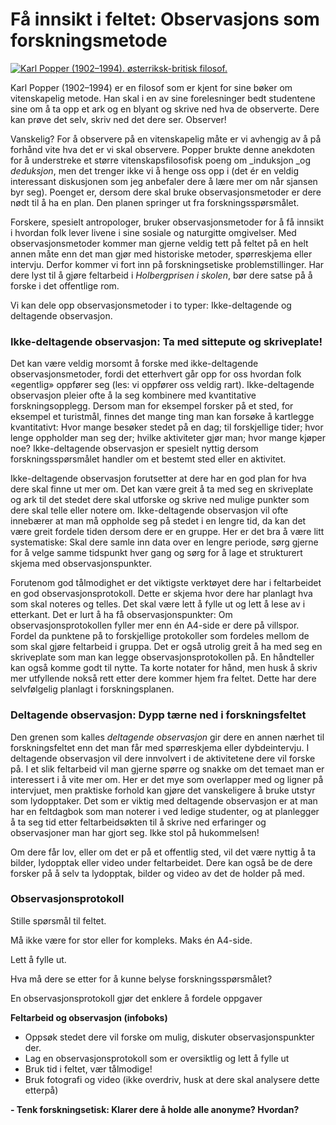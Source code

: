 # Få innsikt i feltet: Observasjons som forskningsmetode

[![Karl Popper (1902–1994). østerriksk-britisk filosof.][1]][2]

   [1]: http://jekyll-hyde.no/holberg/wp-content/uploads/2014/12/Karl_Popper-2.jpg
   [2]: https://snl.no/Karl_Popper

Karl Popper (1902–1994) er en filosof som er kjent for sine bøker om vitenskapelig metode. Han skal i en av sine forelesninger bedt studentene sine om å ta opp et ark og en blyant og skrive ned hva de observerte. Dere kan prøve det selv, skriv ned det dere ser. Observer!

Vanskelig? For å observere på en vitenskapelig måte er vi avhengig av å på forhånd vite hva det er vi skal observere. Popper brukte denne anekdoten for å understreke et større vitenskapsfilosofisk poeng om _induksjon _og _deduksjon_, men det trenger ikke vi å henge oss opp i (det ér en veldig interessant diskusjonen som jeg anbefaler dere å lære mer om når sjansen byr seg). Poenget er, dersom dere skal bruke observasjonsmetoder er dere nødt til å ha en plan. Den planen springer ut fra forskningsspørsmålet.

Forskere, spesielt antropologer, bruker observasjonsmetoder for å få innsikt i hvordan folk lever livene i sine sosiale og naturgitte omgivelser. Med observasjonsmetoder kommer man gjerne veldig tett på feltet på en helt annen måte enn det man gjør med historiske metoder, spørreskjema eller intervju. Derfor kommer vi fort inn på forskningsetiske problemstillinger. Har dere lyst til å gjøre feltarbeid i _Holbergprisen i skolen_, bør dere satse på å forske i det offentlige rom.

Vi kan dele opp observasjonsmetoder i to typer: Ikke-deltagende og deltagende observasjon.

### Ikke-deltagende observasjon: Ta med sittepute og skriveplate!

Det kan være veldig morsomt å forske med ikke-deltagende observasjonsmetoder, fordi det etterhvert går opp for oss hvordan folk «egentlig» oppfører seg (les: vi oppfører oss veldig rart). Ikke-deltagende observasjon pleier ofte å la seg kombinere med kvantitative forskningsopplegg. Dersom man for eksempel forsker på et sted, for eksempel et turistmål, finnes det mange ting man kan forsøke å kartlegge kvantitativt: Hvor mange besøker stedet på en dag; til forskjellige tider; hvor lenge oppholder man seg der; hvilke aktiviteter gjør man; hvor mange kjøper noe? Ikke-deltagende observasjon er spesielt nyttig dersom forskningsspørsmålet handler om et bestemt sted eller en aktivitet.

Ikke-deltagende observasjon forutsetter at dere har en god plan for hva dere skal finne ut mer om. Det kan være greit å ta med seg en skriveplate og ark til det stedet dere skal utforske og skrive ned mulige punkter som dere skal telle eller notere om. Ikke-deltagende observasjon vil ofte innebærer at man må oppholde seg på stedet i en lengre tid, da kan det være greit fordele tiden dersom dere er en gruppe. Her er det bra å være litt systematiske: Skal dere samle inn data over en lengre periode, sørg gjerne for å velge samme tidspunkt hver gang og sørg for å lage et strukturert skjema med observasjonspunkter.

Forutenom god tålmodighet er det viktigste verktøyet dere har i feltarbeidet en god observasjonsprotokoll. Dette er skjema hvor dere har planlagt hva som skal noteres og telles. Det skal være lett å fylle ut og lett å lese av i etterkant. Det er lurt å ha få observasjonspunkter: Om observasjonsprotokollen fyller mer enn én A4-side er dere på villspor. Fordel da punktene på to forskjellige protokoller som fordeles mellom de som skal gjøre feltarbeid i gruppa. Det er også utrolig greit å ha med seg en skriveplate som man kan legge observasjonsprotokollen på. En håndteller kan også komme godt til nytte. Ta korte notater for hånd, men husk å skriv mer utfyllende nokså rett etter dere kommer hjem fra feltet. Dette har dere selvfølgelig planlagt i forskningsplanen.

### Deltagende observasjon: Dypp tærne ned i forskningsfeltet

Den grenen som kalles _deltagende observasjon_ gir dere en annen nærhet til forskningsfeltet enn det man får med spørreskjema eller dybdeintervju. I deltagende observasjon vil dere innvolvert i de aktivitetene dere vil forske på. I et slik feltarbeid vil man gjerne spørre og snakke om det temaet man er interessert i å vite mer om. Her er det mye som overlapper med og ligner på intervjuet, men praktiske forhold kan gjøre det vanskeligere å bruke utstyr som lydopptaker. Det som er viktig med deltagende observasjon er at man har en feltdagbok som man noterer i ved ledige studenter, og at planlegger å ta seg tid etter feltarbeidsøkten til å skrive ned erfaringer og observasjoner man har gjort seg. Ikke stol på hukommelsen!

Om dere får lov, eller om det er på et offentlig sted, vil det være nyttig å ta bilder, lydopptak eller video under feltarbeidet. Dere kan også be de dere forsker på å selv ta lydopptak, bilder og video av det de holder på med.

### Observasjonsprotokoll

Stille spørsmål til feltet.

Må ikke være for stor eller for kompleks. Maks én A4-side.

Lett å fylle ut.

Hva må dere se etter for å kunne belyse forskningsspørsmålet?

En observasjonsprotokoll gjør det enklere å fordele oppgaver

**Feltarbeid og observasjon (infoboks)**

  * Oppsøk stedet dere vil forske om mulig, diskuter observasjonspunkter der.
  * Lag en observasjonsprotokoll som er oversiktlig og lett å fylle ut
  * Bruk tid i feltet, vær tålmodige!
  * Bruk fotografi og video (ikke overdriv, husk at dere skal analysere dette etterpå)

**- Tenk forskningsetisk: Klarer dere å holde alle anonyme? Hvordan?**
